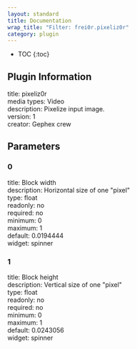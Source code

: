 ```yaml
---
layout: standard
title: Documentation
wrap_title: "Filter: frei0r.pixeliz0r"
category: plugin
---
```

* TOC
{:toc}

## Plugin Information

title: pixeliz0r  
media types:
Video  
description: Pixelize input image.  
version: 1  
creator: Gephex crew  

## Parameters

### 0

title: Block width    
description:
Horizontal size of one &quot;pixel&quot;  
type: float  
readonly: no  
required: no  
minimum: 0  
maximum: 1  
default: 0.0194444  
widget: spinner  

### 1

title: Block height    
description:
Vertical size of one &quot;pixel&quot;  
type: float  
readonly: no  
required: no  
minimum: 0  
maximum: 1  
default: 0.0243056  
widget: spinner  

